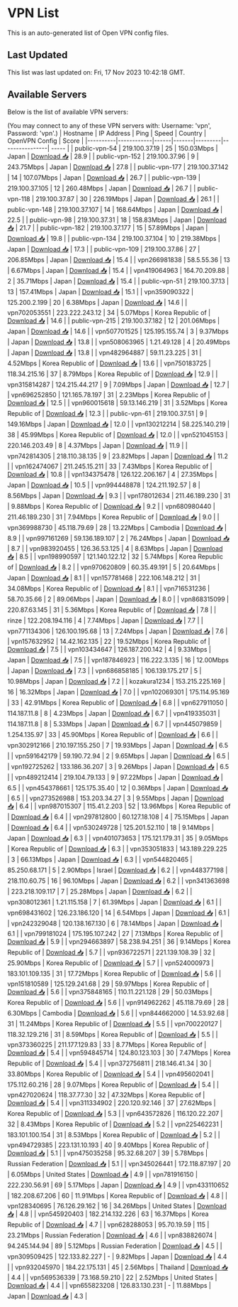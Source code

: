 # VPN List

This is an auto-generated list of Open VPN config files.

## Last Updated

This list was last updated on: Fri, 17 Nov 2023 10:42:18 GMT.

## Available Servers

Below is the list of available VPN servers:

(You may connect to any of these VPN servers with: Username: 'vpn', Password: 'vpn'.)
| Hostname | IP Address | Ping | Speed | Country | OpenVPN Config | Score |
|----------|------------|------|-------|---------|----------------| ----- |
| public-vpn-54 | 219.100.37.19 | 25 | 150.03Mbps | Japan | [Download 📥](./configs/server_0_JP.ovpn) | 28.9 |
| public-vpn-152 | 219.100.37.96 | 9 | 243.75Mbps | Japan | [Download 📥](./configs/server_1_JP.ovpn) | 27.8 |
| public-vpn-177 | 219.100.37.142 | 14 | 107.07Mbps | Japan | [Download 📥](./configs/server_2_JP.ovpn) | 26.7 |
| public-vpn-139 | 219.100.37.105 | 12 | 260.48Mbps | Japan | [Download 📥](./configs/server_3_JP.ovpn) | 26.7 |
| public-vpn-118 | 219.100.37.87 | 30 | 226.19Mbps | Japan | [Download 📥](./configs/server_4_JP.ovpn) | 26.1 |
| public-vpn-148 | 219.100.37.107 | 14 | 168.64Mbps | Japan | [Download 📥](./configs/server_5_JP.ovpn) | 22.5 |
| public-vpn-98 | 219.100.37.31 | 18 | 158.83Mbps | Japan | [Download 📥](./configs/server_6_JP.ovpn) | 21.7 |
| public-vpn-182 | 219.100.37.177 | 15 | 57.89Mbps | Japan | [Download 📥](./configs/server_7_JP.ovpn) | 19.8 |
| public-vpn-134 | 219.100.37.104 | 10 | 219.38Mbps | Japan | [Download 📥](./configs/server_8_JP.ovpn) | 17.3 |
| public-vpn-109 | 219.100.37.86 | 27 | 206.85Mbps | Japan | [Download 📥](./configs/server_9_JP.ovpn) | 15.4 |
| vpn266981838 | 58.5.55.36 | 13 | 6.67Mbps | Japan | [Download 📥](./configs/server_10_JP.ovpn) | 15.4 |
| vpn419064963 | 164.70.209.88 | 2 | 35.71Mbps | Japan | [Download 📥](./configs/server_11_JP.ovpn) | 15.4 |
| public-vpn-51 | 219.100.37.13 | 13 | 157.41Mbps | Japan | [Download 📥](./configs/server_12_JP.ovpn) | 15.1 |
| vpn359090322 | 125.200.2.199 | 20 | 6.38Mbps | Japan | [Download 📥](./configs/server_13_JP.ovpn) | 14.6 |
| vpn702053551 | 223.222.243.12 | 34 | 5.07Mbps | Korea Republic of | [Download 📥](./configs/server_14_KR.ovpn) | 14.6 |
| public-vpn-215 | 219.100.37.182 | 12 | 201.06Mbps | Japan | [Download 📥](./configs/server_15_JP.ovpn) | 14.6 |
| vpn507701525 | 125.195.155.74 | 3 | 9.37Mbps | Japan | [Download 📥](./configs/server_16_JP.ovpn) | 13.8 |
| vpn508063965 | 1.21.49.128 | 4 | 20.49Mbps | Japan | [Download 📥](./configs/server_17_JP.ovpn) | 13.8 |
| vpn482964887 | 59.11.23.225 | 31 | 4.52Mbps | Korea Republic of | [Download 📥](./configs/server_18_KR.ovpn) | 13.6 |
| vpn750183725 | 118.34.215.16 | 37 | 8.79Mbps | Korea Republic of | [Download 📥](./configs/server_19_KR.ovpn) | 12.9 |
| vpn315814287 | 124.215.44.217 | 9 | 7.09Mbps | Japan | [Download 📥](./configs/server_20_JP.ovpn) | 12.7 |
| vpn696252850 | 121.165.78.197 | 31 | 2.23Mbps | Korea Republic of | [Download 📥](./configs/server_21_KR.ovpn) | 12.5 |
| vpn960015618 | 59.13.146.219 | 31 | 3.52Mbps | Korea Republic of | [Download 📥](./configs/server_22_KR.ovpn) | 12.3 |
| public-vpn-61 | 219.100.37.51 | 9 | 149.16Mbps | Japan | [Download 📥](./configs/server_23_JP.ovpn) | 12.0 |
| vpn130212214 | 58.225.140.219 | 38 | 45.99Mbps | Korea Republic of | [Download 📥](./configs/server_24_KR.ovpn) | 12.0 |
| vpn521045153 | 220.146.203.49 | 8 | 4.37Mbps | Japan | [Download 📥](./configs/server_25_JP.ovpn) | 11.9 |
| vpn742814305 | 218.110.38.135 | 9 | 23.82Mbps | Japan | [Download 📥](./configs/server_26_JP.ovpn) | 11.2 |
| vpn162474067 | 211.245.15.211 | 33 | 7.43Mbps | Korea Republic of | [Download 📥](./configs/server_27_KR.ovpn) | 10.8 |
| vpn134375478 | 126.122.206.167 | 4 | 27.35Mbps | Japan | [Download 📥](./configs/server_28_JP.ovpn) | 10.5 |
| vpn994448878 | 124.211.192.57 | 8 | 8.56Mbps | Japan | [Download 📥](./configs/server_29_JP.ovpn) | 9.3 |
| vpn178012634 | 211.46.189.230 | 31 | 9.88Mbps | Korea Republic of | [Download 📥](./configs/server_30_KR.ovpn) | 9.2 |
| vpn680980440 | 211.46.189.230 | 31 | 7.94Mbps | Korea Republic of | [Download 📥](./configs/server_31_KR.ovpn) | 9.0 |
| vpn369988730 | 45.118.79.69 | 28 | 13.22Mbps | Cambodia | [Download 📥](./configs/server_32_KH.ovpn) | 8.9 |
| vpn997161269 | 59.136.189.107 | 2 | 76.24Mbps | Japan | [Download 📥](./configs/server_33_JP.ovpn) | 8.7 |
| vpn983920455 | 126.36.53.125 | 4 | 8.63Mbps | Japan | [Download 📥](./configs/server_34_JP.ovpn) | 8.5 |
| vpn198990597 | 121.140.122.12 | 32 | 5.74Mbps | Korea Republic of | [Download 📥](./configs/server_35_KR.ovpn) | 8.2 |
| vpn970620809 | 60.35.49.191 | 5 | 20.64Mbps | Japan | [Download 📥](./configs/server_36_JP.ovpn) | 8.1 |
| vpn157781468 | 222.106.148.212 | 31 | 34.08Mbps | Korea Republic of | [Download 📥](./configs/server_37_KR.ovpn) | 8.1 |
| vpn716531236 | 58.70.35.66 | 2 | 89.06Mbps | Japan | [Download 📥](./configs/server_38_JP.ovpn) | 8.0 |
| vpn868315099 | 220.87.63.145 | 31 | 5.36Mbps | Korea Republic of | [Download 📥](./configs/server_39_KR.ovpn) | 7.8 |
| rinze | 122.208.194.116 | 4 | 7.74Mbps | Japan | [Download 📥](./configs/server_40_JP.ovpn) | 7.7 |
| vpn771134306 | 126.100.195.68 | 13 | 7.24Mbps | Japan | [Download 📥](./configs/server_41_JP.ovpn) | 7.6 |
| vpn157632952 | 14.42.162.135 | 22 | 19.52Mbps | Korea Republic of | [Download 📥](./configs/server_42_KR.ovpn) | 7.5 |
| vpn103434647 | 126.187.200.142 | 4 | 9.33Mbps | Japan | [Download 📥](./configs/server_43_JP.ovpn) | 7.5 |
| vpn187846923 | 116.222.3.135 | 16 | 12.00Mbps | Japan | [Download 📥](./configs/server_44_JP.ovpn) | 7.3 |
| vpn686858185 | 106.139.175.217 | 5 | 10.98Mbps | Japan | [Download 📥](./configs/server_45_JP.ovpn) | 7.2 |
| kozakura1234 | 153.215.225.169 | 16 | 16.32Mbps | Japan | [Download 📥](./configs/server_46_JP.ovpn) | 7.0 |
| vpn102069301 | 175.114.95.169 | 33 | 42.91Mbps | Korea Republic of | [Download 📥](./configs/server_47_KR.ovpn) | 6.8 |
| vpn627911050 | 114.187.11.8 | 8 | 4.23Mbps | Japan | [Download 📥](./configs/server_48_JP.ovpn) | 6.7 |
| vpn419335031 | 114.187.11.8 | 8 | 5.33Mbps | Japan | [Download 📥](./configs/server_49_JP.ovpn) | 6.7 |
| vpn445079859 | 1.254.135.97 | 33 | 45.90Mbps | Korea Republic of | [Download 📥](./configs/server_50_KR.ovpn) | 6.6 |
| vpn302912166 | 210.197.155.250 | 7 | 19.93Mbps | Japan | [Download 📥](./configs/server_51_JP.ovpn) | 6.5 |
| vpn591642179 | 59.190.72.94 | 2 | 9.65Mbps | Japan | [Download 📥](./configs/server_52_JP.ovpn) | 6.5 |
| vpn192725262 | 133.186.36.207 | 3 | 9.26Mbps | Japan | [Download 📥](./configs/server_53_JP.ovpn) | 6.5 |
| vpn489212414 | 219.104.79.133 | 9 | 97.22Mbps | Japan | [Download 📥](./configs/server_54_JP.ovpn) | 6.5 |
| vpn454378661 | 125.175.35.40 | 12 | 0.36Mbps | Japan | [Download 📥](./configs/server_55_JP.ovpn) | 6.5 |
| vpn273526988 | 153.203.34.27 | 3 | 9.55Mbps | Japan | [Download 📥](./configs/server_56_JP.ovpn) | 6.4 |
| vpn987015307 | 115.41.2.203 | 52 | 13.96Mbps | Korea Republic of | [Download 📥](./configs/server_57_KR.ovpn) | 6.4 |
| vpn297812800 | 60.127.18.108 | 4 | 75.15Mbps | Japan | [Download 📥](./configs/server_58_JP.ovpn) | 6.4 |
| vpn530249728 | 125.201.52.110 | 18 | 9.14Mbps | Japan | [Download 📥](./configs/server_59_JP.ovpn) | 6.3 |
| vpn401073653 | 175.121.179.31 | 35 | 9.05Mbps | Korea Republic of | [Download 📥](./configs/server_60_KR.ovpn) | 6.3 |
| vpn353051833 | 143.189.229.225 | 3 | 66.13Mbps | Japan | [Download 📥](./configs/server_61_JP.ovpn) | 6.3 |
| vpn544820465 | 85.250.68.171 | 5 | 2.90Mbps | Israel | [Download 📥](./configs/server_62_IL.ovpn) | 6.2 |
| vpn448377198 | 218.110.60.75 | 16 | 96.10Mbps | Japan | [Download 📥](./configs/server_63_JP.ovpn) | 6.2 |
| vpn341363698 | 223.218.109.117 | 7 | 25.28Mbps | Japan | [Download 📥](./configs/server_64_JP.ovpn) | 6.2 |
| vpn308012361 | 1.21.115.158 | 7 | 61.39Mbps | Japan | [Download 📥](./configs/server_65_JP.ovpn) | 6.1 |
| vpn698431602 | 126.23.186.120 | 14 | 6.54Mbps | Japan | [Download 📥](./configs/server_66_JP.ovpn) | 6.1 |
| vpn242329048 | 120.138.167.130 | 6 | 78.14Mbps | Japan | [Download 📥](./configs/server_67_JP.ovpn) | 6.1 |
| vpn799181024 | 175.195.107.242 | 27 | 7.13Mbps | Korea Republic of | [Download 📥](./configs/server_68_KR.ovpn) | 5.9 |
| vpn294663897 | 58.238.94.251 | 36 | 9.14Mbps | Korea Republic of | [Download 📥](./configs/server_69_KR.ovpn) | 5.7 |
| vpn936722571 | 221.139.108.39 | 32 | 25.90Mbps | Korea Republic of | [Download 📥](./configs/server_70_KR.ovpn) | 5.7 |
| vpn524000973 | 183.101.109.135 | 31 | 17.72Mbps | Korea Republic of | [Download 📥](./configs/server_71_KR.ovpn) | 5.6 |
| vpn151810589 | 125.129.241.68 | 29 | 59.97Mbps | Korea Republic of | [Download 📥](./configs/server_72_KR.ovpn) | 5.6 |
| vpn375848165 | 110.11.221.128 | 29 | 50.03Mbps | Korea Republic of | [Download 📥](./configs/server_73_KR.ovpn) | 5.6 |
| vpn914962262 | 45.118.79.69 | 28 | 6.30Mbps | Cambodia | [Download 📥](./configs/server_74_KH.ovpn) | 5.6 |
| vpn844662000 | 14.53.92.68 | 31 | 11.24Mbps | Korea Republic of | [Download 📥](./configs/server_75_KR.ovpn) | 5.5 |
| vpn700220127 | 118.32.129.216 | 31 | 8.59Mbps | Korea Republic of | [Download 📥](./configs/server_76_KR.ovpn) | 5.5 |
| vpn373360225 | 211.177.129.83 | 33 | 8.77Mbps | Korea Republic of | [Download 📥](./configs/server_77_KR.ovpn) | 5.4 |
| vpn594845714 | 124.80.123.103 | 30 | 7.47Mbps | Korea Republic of | [Download 📥](./configs/server_78_KR.ovpn) | 5.4 |
| vpn372756811 | 218.146.41.34 | 30 | 33.80Mbps | Korea Republic of | [Download 📥](./configs/server_79_KR.ovpn) | 5.4 |
| vpn495602041 | 175.112.60.216 | 28 | 9.07Mbps | Korea Republic of | [Download 📥](./configs/server_80_KR.ovpn) | 5.4 |
| vpn427020624 | 118.37.77.30 | 32 | 47.32Mbps | Korea Republic of | [Download 📥](./configs/server_81_KR.ovpn) | 5.4 |
| vpn311334902 | 220.120.92.146 | 37 | 27.62Mbps | Korea Republic of | [Download 📥](./configs/server_82_KR.ovpn) | 5.3 |
| vpn643572826 | 116.120.22.207 | 32 | 8.43Mbps | Korea Republic of | [Download 📥](./configs/server_83_KR.ovpn) | 5.2 |
| vpn225462231 | 183.101.100.154 | 31 | 8.53Mbps | Korea Republic of | [Download 📥](./configs/server_84_KR.ovpn) | 5.2 |
| vpn494729385 | 223.131.10.193 | 40 | 9.40Mbps | Korea Republic of | [Download 📥](./configs/server_85_KR.ovpn) | 5.1 |
| vpn475035258 | 95.32.68.207 | 39 | 5.78Mbps | Russian Federation | [Download 📥](./configs/server_86_RU.ovpn) | 5.1 |
| vpn345026441 | 172.118.87.197 | 20 | 6.05Mbps | United States | [Download 📥](./configs/server_87_US.ovpn) | 4.9 |
| vpn781916150 | 222.230.56.91 | 69 | 5.17Mbps | Japan | [Download 📥](./configs/server_88_JP.ovpn) | 4.9 |
| vpn433110652 | 182.208.67.206 | 60 | 11.91Mbps | Korea Republic of | [Download 📥](./configs/server_89_KR.ovpn) | 4.8 |
| vpn128340695 | 76.126.29.162 | 16 | 34.26Mbps | United States | [Download 📥](./configs/server_90_US.ovpn) | 4.8 |
| vpn545920403 | 182.214.132.226 | 63 | 16.37Mbps | Korea Republic of | [Download 📥](./configs/server_91_KR.ovpn) | 4.7 |
| vpn628288053 | 95.70.19.59 | 115 | 23.21Mbps | Russian Federation | [Download 📥](./configs/server_92_RU.ovpn) | 4.6 |
| vpn838826074 | 94.245.144.94 | 89 | 5.12Mbps | Russian Federation | [Download 📥](./configs/server_93_RU.ovpn) | 4.5 |
| vpn309509425 | 122.133.82.227 | - | 9.82Mbps | Japan | [Download 📥](./configs/server_94_JP.ovpn) | 4.4 |
| vpn932045970 | 184.22.175.131 | 45 | 2.56Mbps | Thailand | [Download 📥](./configs/server_95_TH.ovpn) | 4.4 |
| vpn569536339 | 73.168.59.210 | 22 | 2.52Mbps | United States | [Download 📥](./configs/server_96_US.ovpn) | 4.4 |
| vpn655823208 | 126.83.130.231 | - | 11.88Mbps | Japan | [Download 📥](./configs/server_97_JP.ovpn) | 4.3 |
